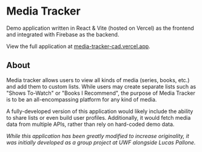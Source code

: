 # Media Tracker
Demo application written in React & Vite (hosted on Vercel) as the frontend and integrated with Firebase as the backend.

View the full application at [media-tracker-cad.vercel.app](https://media-tracker-cad.vercel.app).

## About
Media tracker allows users to view all kinds of media (series, books, etc.) and add them to custom lists. While users may create separate lists such as "Shows To-Watch" or "Books I Recommend", the purpose of Media Tracker is to be an all-encompassing platform for any kind of media.

A fully-developed version of this application would likely include the ability to share lists or even build user profiles. Additionally, it would fetch media data from multiple APIs, rather than rely on hard-coded demo data.

*While this application has been greatly modified to increase originality, it was initially developed as a group project at UWF alongside Lucas Pallone.*
